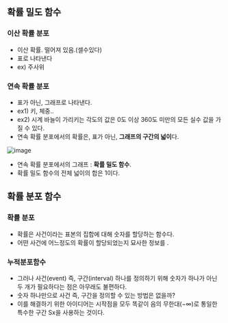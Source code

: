 
## 확률 밀도 함수

### 이산 확률 분포
- 이산 확률. 떨어져 있음.(셀수있다)
- 표로 나타낸다
- ex) 주사위


### 연속 확률 분포
- 표가 아닌, 그래프로 나타낸다.
- ex1) 키, 체중..
- ex2) 시계 바늘이 가리키는 각도의 값은 0도 이상 360도 미만의 모든 실수 값을 가질 수 있다.
- 연속 확률 분포에서의 확률은, 표가 아닌, **그래프의 구간의 넓이**다.

![image](https://user-images.githubusercontent.com/15938354/166920041-4da51b43-a9c4-498e-9d8e-f9421f3fab22.png)
- 연속 확률 분포에서의 그래프 : **확률 밀도 함수**.
- 확률 밀도 함수의 전체 넓이의 합은 1이다.


## 확률 분포 함수

### 확률 분포
- 확률은 사건이라는 표본의 집합에 대해 숫자를 할당하는 함수다.
- 어떤 사건에 어느정도의 확률이 할당되었는지 묘사한 정보를 .
 


### 누적분포함수

- 그러나 사건(event) 즉, 구간(interval) 하나를 정의하기 위해 숫자가 하나가 아닌 두 개가 필요하다는 점은 아무래도 불편하다. 
- 숫자 하나만으로 사건 즉, 구간을 정의할 수 있는 방법은 없을까? 
- 이를 해결하기 위한 아이디어는 시작점을 모두 똑같이 음의 무한대(−∞)로 통일한 특수한 구간 Sx을 사용하는 것이다.
